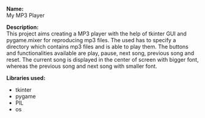 **Name:**\
My MP3 Player

**Description:**\
This project aims creating a MP3 player with the help of tkinter GUI and pygame.mixer for reproducing mp3 files. The used has to specify a directory which contains mp3 files and is able to play them. The buttons and functionalities available are play, pause, next song, previous song and reset. The current song is displayed in the center of screen with bigger font, whereas the previous song and next song with smaller font. 

**Libraries used:**
- tkinter
- pygame
- PIL
- os 

